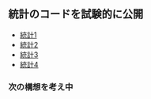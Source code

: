 ## 統計のコードを試験的に公開
- [統計1](https://github.com/TomokiMotegi/tomoki_motegi.github.io/blob/6b7396be39b93d5d90a74d2bf65369387d91921a/%E7%B5%B1%E8%A8%881.html)
- [統計2](https://github.com/TomokiMotegi/tomoki_motegi.github.io/blob/6b7396be39b93d5d90a74d2bf65369387d91921a/%E7%B5%B1%E8%A8%882.html)
- [統計3](https://github.com/TomokiMotegi/tomoki_motegi.github.io/blob/6b7396be39b93d5d90a74d2bf65369387d91921a/%E7%B5%B1%E8%A8%883.html)
- [統計4](https://github.com/TomokiMotegi/tomoki_motegi.github.io/blob/6b7396be39b93d5d90a74d2bf65369387d91921a/%E7%B5%B1%E8%A8%884.html)

### 次の構想を考え中
